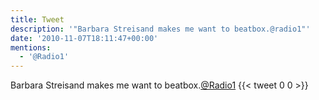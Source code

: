 ```yaml
---
title: Tweet
description: '"Barbara Streisand makes me want to beatbox.@radio1"'
date: '2010-11-07T18:11:47+00:00'
mentions:
  - '@Radio1'
---
```

Barbara Streisand makes me want to beatbox.[@Radio1](https://twitter.com/@Radio1)
      {{< tweet 0 0 >}}
    

